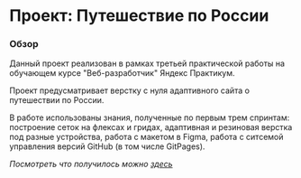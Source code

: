 # Проект: Путешествие по России

### Обзор
Данный проект реализован в рамках третьей практической работы на обучающем курсе "Веб-разработчик" Яндекс Практикум.

Проект предусматривает верстку с нуля адаптивного сайта о путешествии по России.

В работе использованы знания, полученные по первым трем спринтам: построение сеток на флексах и гридах, адаптивная и резиновая верстка под разные устройства, работа с макетом в Figma, работа с ситсемой управления версий GitHub (в том числе GitPages).


*Посмотреть что получилось можно [здесь](https://russian-travel.valerkamade.ru/)*
